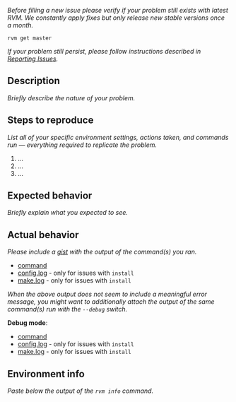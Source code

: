 _Before filling a new issue please verify if your problem still exists with latest RVM. We constantly apply fixes but only release new stable versions once a month._

```
rvm get master
```

_If your problem still persist, please follow instructions described in [Reporting Issues](https://github.com/rvm/rvm#reporting-issues)._

## Description

_Briefly describe the nature of your problem._


## Steps to reproduce

_List all of your specific environment settings, actions taken, and commands run — everything required to replicate the problem._

 1. ...
 2. ...
 3. ...

## Expected behavior

_Briefly explain what you expected to see._

## Actual behavior

_Please include a [gist](https://gist.github.com) with the output of the command(s) you ran._

* [command](https://gist.github.com/...)
* [config.log](https://gist.github.com/...) - only for issues with `install`
* [make.log](https://gist.github.com/...) - only for issues with `install`

_When the above output does not seem to include a meaningful error message, you might want to additionally attach the output of the same command(s) run with the `--debug` switch._

**Debug mode**:
* [command](https://gist.github.com/...)
* [config.log](https://gist.github.com/...) - only for issues with `install`
* [make.log](https://gist.github.com/...) - only for issues with `install`

## Environment info

_Paste below the output of the `rvm info` command._
